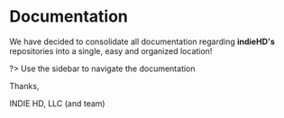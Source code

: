 # Documentation

We have decided to consolidate all documentation regarding **indieHD's** repositories into a single, easy and organized 
location!

?> Use the sidebar to navigate the documentation

Thanks,

INDIE HD, LLC (and team)
